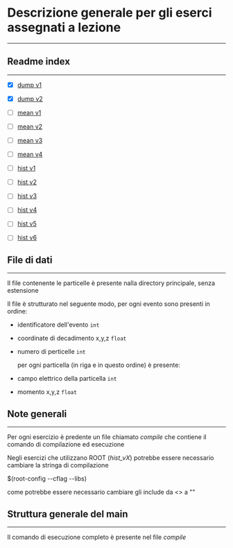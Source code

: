 # Descrizione generale per gli eserci assegnati a lezione
---
## Readme index
---
- [x] [dump v1](../dump_v1/readme.md)

- [x] [dump v2](../dump_v2/readme.md)

- [ ] [mean v1](../mean_v1/readme.md)

- [ ] [mean v2](../mean_v2/readme.md)

- [ ] [mean v3](../mean_v3/readme.md)

- [ ] [mean v4](../mean_v4/readme.md)

- [ ] [hist v1](../hist_v1/readme.md)

- [ ] [hist v2](../hist_v2/readme.md)

- [ ] [hist v3](../hist_v3/readme.md)

- [ ] [hist v4](../hist_v4/readme.md)

- [ ] [hist v5](../hist_v5/readme.md)

- [ ] [hist v6](../hist_v6/readme.md)

## File di dati
---

Il file contenente le particelle è presente nalla directory principale, senza estensione

Il file è strutturato nel seguente modo, per ogni evento sono presenti in ordine:

- identificatore dell'evento `int`
- coordinate di decadimento x,y,z `float`
- numero di perticelle `int`

	per ogni particella (in riga e in questo ordine) è presente:

- campo elettrico della particella `int`
- momento x,y,z `float`

## Note generali
---

Per ogni esercizio è predente un file chiamato *compile* che contiene il comando di compilazione ed esecuzione

Negli esercizi che utilizzano ROOT (*hist_vX*) potrebbe essere necessario cambiare la stringa di compilazione 

$(root-config --cflag --libs)

come potrebbe essere necessario cambiare gli include da <> a ""

## Struttura generale del main
---
Il comando di esecuzione completo è presente nel file *compile*


